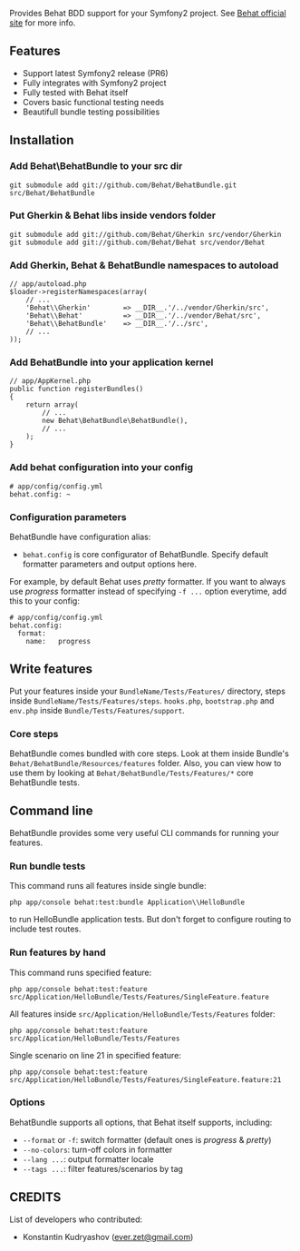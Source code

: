 Provides Behat BDD support for your Symfony2 project.
See [Behat official site](http://behat.org) for more info.

## Features

- Support latest Symfony2 release (PR6)
- Fully integrates with Symfony2 project
- Fully tested with Behat itself
- Covers basic functional testing needs
- Beautifull bundle testing possibilities

## Installation

### Add Behat\BehatBundle to your src dir

    git submodule add git://github.com/Behat/BehatBundle.git src/Behat/BehatBundle

### Put Gherkin & Behat libs inside vendors folder

    git submodule add git://github.com/Behat/Gherkin src/vendor/Gherkin
    git submodule add git://github.com/Behat/Behat src/vendor/Behat

### Add Gherkin, Behat & BehatBundle namespaces to autoload

    // app/autoload.php
    $loader->registerNamespaces(array(
        // ...
        'Behat\\Gherkin'        => __DIR__.'/../vendor/Gherkin/src',
        'Behat\\Behat'          => __DIR__.'/../vendor/Behat/src',
        'Behat\\BehatBundle'    => __DIR__.'/../src',
        // ...
    ));

### Add BehatBundle into your application kernel

    // app/AppKernel.php
    public function registerBundles()
    {
        return array(
            // ...
            new Behat\BehatBundle\BehatBundle(),
            // ...
        );
    }

### Add behat configuration into your config

    # app/config/config.yml
    behat.config: ~

### Configuration parameters

BehatBundle have configuration alias:

- `behat.config` is core configurator of BehatBundle. Specify default formatter parameters and output options here.

For example, by default Behat uses *pretty* formatter. If you want to always use *progress* formatter instead of
specifying `-f ...` option everytime, add this to your config:

    # app/config/config.yml
    behat.config:
      format:
        name:   progress

## Write features

Put your features inside your `BundleName/Tests/Features/` directory, steps inside `BundleName/Tests/Features/steps`.
`hooks.php`, `bootstrap.php` and `env.php` inside `Bundle/Tests/Features/support`.

### Core steps

BehatBundle comes bundled with core steps. Look at them inside Bundle's `Behat/BehatBundle/Resources/features` folder. Also, you can view how to use them by looking at `Behat/BehatBundle/Tests/Features/*` core BehatBundle tests.

## Command line

BehatBundle provides some very useful CLI commands for running your features.

### Run bundle tests

This command runs all features inside single bundle:

    php app/console behat:test:bundle Application\\HelloBundle

to run HelloBundle application tests. But don't forget to configure routing to include test routes.

### Run features by hand

This command runs specified feature:

    php app/console behat:test:feature src/Application/HelloBundle/Tests/Features/SingleFeature.feature

All features inside `src/Application/HelloBundle/Tests/Features` folder:

    php app/console behat:test:feature src/Application/HelloBundle/Tests/Features

Single scenario on line 21 in specified feature:

    php app/console behat:test:feature src/Application/HelloBundle/Tests/Features/SingleFeature.feature:21

### Options

BehatBundle supports all options, that Behat itself supports, including:

- `--format` or `-f`: switch formatter (default ones is *progress* & *pretty*)
- `--no-colors`: turn-off colors in formatter
- `--lang ...`: output formatter locale
- `--tags ...`: filter features/scenarios by tag

## CREDITS

List of developers who contributed:

- Konstantin Kudryashov (ever.zet@gmail.com)
